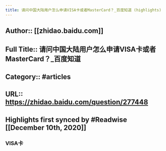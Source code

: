 ```yaml
---
title: 请问中国大陆用户怎么申请VISA卡或者MasterCard？_百度知道 (highlights)
---
```


## Author:: [[zhidao.baidu.com]]

## Full Title:: 请问中国大陆用户怎么申请VISA卡或者MasterCard？_百度知道

## Category:: #articles

## URL:: https://zhidao.baidu.com/question/277448

## Highlights first synced by #Readwise [[December 10th, 2020]]
### VISA卡 
